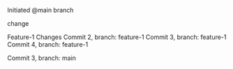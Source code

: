 Initiated @main branch

change

Feature-1 Changes
Commit 2, branch: feature-1
Commit 3, branch: feature-1
Commit 4, branch: feature-1

Commit 3, branch: main
